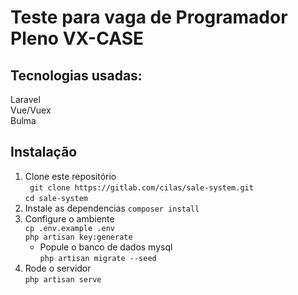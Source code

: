 # Teste para vaga de Programador Pleno VX-CASE

## Tecnologias usadas:  
Laravel  
Vue/Vuex  
Bulma  

## Instalação
 1. Clone este repositório  
 ` git clone https://gitlab.com/cilas/sale-system.git`  
 `cd sale-system`  
 2. Instale as dependencias
 `composer install`  
 3. Configure o ambiente  
 `cp .env.example .env`  
 `php artisan key:generate`  
    - Popule o banco de dados mysql  
 `php artisan migrate --seed`  
 4. Rode o servidor  
 `php artisan serve`  


